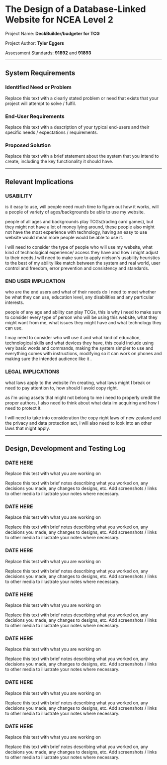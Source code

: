 # The Design of a Database-Linked Website for NCEA Level 2

Project Name: **DeckBuilder/budgeter for TCG**

Project Author: **Tyler Eggers**

Assessment Standards: **91892** and **91893**


-------------------------------------------------

## System Requirements

### Identified Need or Problem

Replace this text with a clearly stated problem or need that exists that your project will attempt to solve / fulfil.

### End-User Requirements

Replace this text with a description of your typical end-users and their specific needs / expectations / requirements.

### Proposed Solution

Replace this text with a brief statement about the system that you intend to create, including the key functionality it should have.


-------------------------------------------------

## Relevant Implications

### USABILITY

is it easy to use, will people need much time to figure out how it works, will a people of variety of ages/backgrounds be able to use my website.

people of all ages and backgrounds play TCGs(trading card games), but they might not have a lot of money lying around, these people also might not have the most  experience with technology, having an easy to use website would mean more people would be able to use it.

i will need to consider the type of people who will use my website, what kind of technological experience/ access they have and how i might adjust to their needs,I will need to make sure to apply nielson's usability heuristics to the best of my ability like match between the system and real world, user control and freedom, error prevention and consistency and standards.

### END USER IMPLICATION

who are the end users and what of their needs do I need to meet whether be what they can use, education level, any disabilities and any particular interests.

people of any age and ability can play TCGs, this is why i need to make sure to consider every type of person who will be using this website, what they might want from me, what issues they might have and what technology they can use. 

I may need to consider who will use it and what kind of education, technological skills and what devices they have, this could include using very basic words and commands, making the system simpler to use and everything comes with instructions, modifying so it can work on phones and making sure the intended audience like it  .

### LEGAL IMPLICATIONS

what laws apply to the website i'm creating, what laws might I break or need to pay attention to, how should I avoid copy right.

as i'm using assets that might not belong to me i need to properly credit the proper authors, I also need to think about what data im acquiring and how I need to protect it.

I will need to take into consideration the copy right laws of new zealand and the privacy and data protection act, i will also need to look into an other laws that might apply.

-------------------------------------------------

## Design, Development and Testing Log

### DATE HERE

Replace this test with what you are working on

Replace this text with brief notes describing what you worked on, any decisions you made, any changes to designs, etc. Add screenshots / links to other media to illustrate your notes where necessary.

### DATE HERE

Replace this test with what you are working on

Replace this text with brief notes describing what you worked on, any decisions you made, any changes to designs, etc. Add screenshots / links to other media to illustrate your notes where necessary.

### DATE HERE

Replace this test with what you are working on

Replace this text with brief notes describing what you worked on, any decisions you made, any changes to designs, etc. Add screenshots / links to other media to illustrate your notes where necessary.

### DATE HERE

Replace this test with what you are working on

Replace this text with brief notes describing what you worked on, any decisions you made, any changes to designs, etc. Add screenshots / links to other media to illustrate your notes where necessary.

### DATE HERE

Replace this test with what you are working on

Replace this text with brief notes describing what you worked on, any decisions you made, any changes to designs, etc. Add screenshots / links to other media to illustrate your notes where necessary.

### DATE HERE

Replace this test with what you are working on

Replace this text with brief notes describing what you worked on, any decisions you made, any changes to designs, etc. Add screenshots / links to other media to illustrate your notes where necessary.

### DATE HERE

Replace this test with what you are working on

Replace this text with brief notes describing what you worked on, any decisions you made, any changes to designs, etc. Add screenshots / links to other media to illustrate your notes where necessary.
